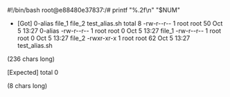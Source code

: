 #!/bin/bash
root@e88480e37837:/# printf "%.2f\n" "$NUM"

- [Got]
  0-alias
  file_1
  file_2
  test_alias.sh
  total 8
  -rw-r--r-- 1 root root 50 Oct 5 13:27 0-alias
  -rw-r--r-- 1 root root 0 Oct 5 13:27 file_1
  -rw-r--r-- 1 root root 0 Oct 5 13:27 file_2
  -rwxr-xr-x 1 root root 62 Oct 5 13:27 test_alias.sh

(236 chars long)

[Expected]
total 0

(8 chars long)
